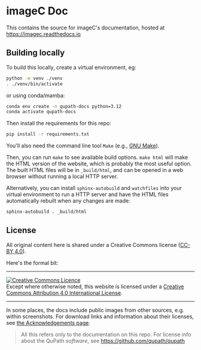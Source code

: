 # imageC Doc

This contains the source for imageC's documentation, hosted at https://imagec.readthedocs.io

## Building locally

To build this locally, create a virtual environment, eg:

```bash
python -m venv ./venv
. ./venv/bin/activate
```

or using conda/mamba:

```bash
conda env create -n qupath-docs python=3.12
conda activate qupath-docs
```

Then install the requirements for this repo:

```bash
pip install -r requirements.txt
```

You'll also need the command line tool `Make` (e.g., [GNU Make](https://www.gnu.org/software/make/)).

Then, you can run `make` to see available build options.
`make html` will make the HTML version of the website, which is probably the
most useful option. The built HTML files will be in `_build/html`, and can
be opened in a web browser without running a local HTTP server.

Alternatively, you can install `sphinx-autobuild` and `watchfiles`
into your virtual environment to run a HTTP server and have the HTML files
automatically rebuilt when any changes are made:

```bash
sphinx-autobuild . _build/html
```

## License

All original content here is shared under a Creative Commons license ([CC-BY 4.0](https://creativecommons.org/licenses/by/4.0/)).

Here's the formal bit:

---

<a rel="license" href="http://creativecommons.org/licenses/by/4.0/"><img alt="Creative Commons Licence" style="border-width:0" src="https://i.creativecommons.org/l/by/4.0/88x31.png" /></a><br />Except where otherwise noted, this website is licensed under a <a rel="license" href="http://creativecommons.org/licenses/by/4.0/">Creative Commons Attribution 4.0 International License</a>.

---

In some places, the docs include public images from other sources, e.g. within screenshots.
For download links and information about their licenses, see [the Acknowledgements page](https://qupath.readthedocs.io/en/stable/docs/intro/acknowledgements.html).

> All this refers only to the documentation on this repo. 
> For license info about the QuPath *software*, see https://github.com/qupath/qupath

